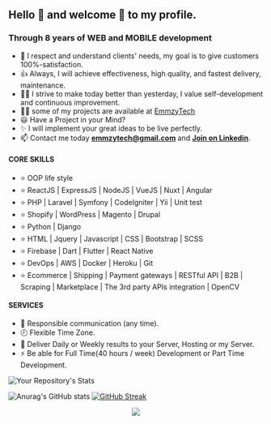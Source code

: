 ## Hello 👋 and welcome 🎉 to my profile.

### Through 8 years of WEB and MOBILE development
- 🚀 I respect and understand clients' needs, my goal is to give customers 100%-satisfaction.
- 👍 Always, I will achieve effectiveness, high quality, and fastest delivery, maintenance.
- 👨‍🎓 I strive to make today better than yesterday, I value self-development and continuous improvement.
- 👨‍💻 some of my projects are available at [EmmzyTech](https://github.com/Emmzy-Tech/)
- 😃 Have a Project in your Mind?
- ✨ I will implement your great ideas to be live perfectly.
- 📫 Contact me today **emmzytech@gmail.com** and **[Join on Linkedin](https://www.linkedin.com/in/emmanuelonyenegbutu/)**.

#### CORE SKILLS
- ⭐ OOP life style
- ⭐ ReactJS | ExpressJS | NodeJS | VueJS | Nuxt | Angular
- ⭐ PHP | Laravel | Symfony | CodeIgniter | Yii | Unit test
- ⭐ Shopify | WordPress | Magento | Drupal
- ⭐ Python | Django 
- ⭐ HTML | Jquery | Javascript | CSS | Bootstrap | SCSS
- ⭐ Firebase | Dart | Flutter | React Native
- ⭐ DevOps | AWS | Docker | Heroku | Git
- ⭐ Ecommerce | Shipping | Payment gateways | RESTful API | B2B | Scraping | Marketplace | The 3rd party APIs integration | OpenCV
#### SERVICES
- 💬 Responsible communication (any time).
- 🕗 Flexible Time Zone.
- 🚚 Deliver Daily or Weekly results to your Server, Hosting or my Server.
- ⚡ Be able for Full Time(40 hours / week) Development or Part Time Development.


![Your Repository's Stats](https://github-readme-stats.vercel.app/api/top-langs/?username=Emmzy-Tech&theme=synthwave)


![Anurag's GitHub stats](https://github-readme-stats.vercel.app/api?username=Emmzy-Tech&show_icons=true&theme=synthwave)
[![GitHub Streak](https://streak-stats.demolab.com/?user=Emmzy-Tech&theme=synthwave)](https://git.io/streak-stats)

<p align="center">
    <img src="https://github-profile-trophy.vercel.app/?username=devdreamsolution&column=7&theme=onedark"/>
</p>


